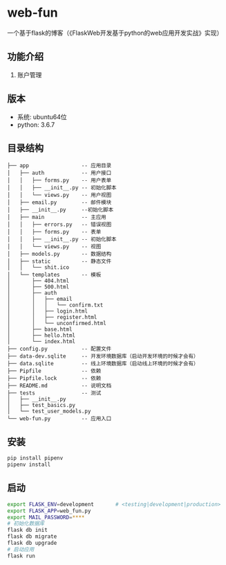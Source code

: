 web-fun
===========================
一个基于flask的博客（《FlaskWeb开发基于python的web应用开发实战》实现）

## 功能介绍
1. 账户管理

## 版本
* 系统: ubuntu64位
* python: 3.6.7

## 目录结构
    ├── app                 -- 应用目录
    │   ├── auth            -- 用户接口
    │   │   ├── forms.py    -- 用户表单
    │   │   ├── __init__.py -- 初始化脚本
    │   │   └── views.py    -- 用户视图
    │   ├── email.py        -- 邮件模块
    │   ├── __init__.py     --初始化脚本
    │   ├── main            -- 主应用
    │   │   ├── errors.py   -- 错误视图
    │   │   ├── forms.py    -- 表单
    │   │   ├── __init__.py -- 初始化脚本
    │   │   └── views.py    -- 视图
    │   ├── models.py       -- 数据结构
    │   ├── static          -- 静态文件
    │   │   └── shit.ico
    │   └── templates       -- 模板
    │       ├── 404.html
    │       ├── 500.html
    │       ├── auth
    │       │   ├── email
    │       │   │   └── confirm.txt
    │       │   ├── login.html
    │       │   ├── register.html
    │       │   └── unconfirmed.html
    │       ├── base.html
    │       ├── hello.html
    │       └── index.html
    ├── config.py           -- 配置文件
    ├── data-dev.sqlite     -- 开发环境数据库（启动开发环境的时候才会有）
    ├── data.sqlite         -- 线上环境数据库（启动线上环境的时候才会有）
    ├── Pipfile             -- 依赖
    ├── Pipfile.lock        -- 依赖
    ├── README.md           -- 说明文档
    ├── tests               -- 测试
    │   ├── __init__.py
    │   ├── test_basics.py
    │   └── test_user_models.py
    └── web-fun.py          -- 应用入口


## 安装
```bash
pip install pipenv
pipenv install 
```

## 启动
```bash
export FLASK_ENV=development       # <testing|development|production>
export FLASK_APP=web_fun.py
export MAIL_PASSWORD=****
# 初始化数据库
flask db init
flask db migrate
flask db upgrade
# 启动应用
flask run
```

